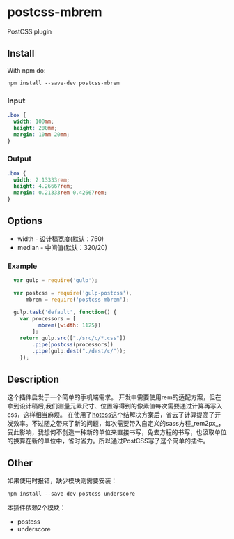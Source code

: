 # postcss-mbrem
PostCSS plugin

## Install

With npm do:


    npm install --save-dev postcss-mbrem


### Input

``` css
.box {
  width: 100mm;
  height: 200mm;
  margin: 10mm 20mm;
}
```

### Output

``` css
.box {
  width: 2.13333rem;
  height: 4.26667rem;
  margin: 0.21333rem 0.42667rem;
}
```

## Options

  * width - 设计稿宽度(默认：750)
  * median - 中间值(默认：320/20)

### Example

``` javascript
  var gulp = require('gulp');

  var postcss = require('gulp-postcss'),
      mbrem = require('postcss-mbrem');

  gulp.task('default', function() {
    var processors = [
          mbrem({width: 1125})
        ];
    return gulp.src(["./src/c/*.css"])
        .pipe(postcss(processors))
        .pipe(gulp.dest("./dest/c/"));
    });
```

## Description
这个插件启发于一个简单的手机端需求。
开发中需要使用rem的适配方案，但在拿到设计稿后,我们测量元素尺寸、位置等得到的像素值每次需要通过计算再写入css，这样相当麻烦。
在使用了[hotcss](https://github.com/imochen/hotcss)这个结解决方案后，省去了计算提高了开发效率。不过随之带来了新的问题，每次需要带入自定义的sass方程_rem2px_，受此影响，我想何不创造一种新的单位来直接书写，免去方程的书写，也汲取单位的换算在新的单位中，省时省力。所以通过PostCSS写了这个简单的插件。

## Other
如果使用时报错，缺少模块则需要安装：

    npm install --save-dev postcss underscore

本插件依赖2个模块：

  * postcss
  * underscore